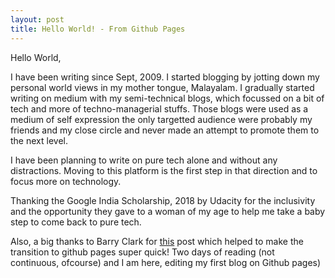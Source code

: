 ```yaml
---
layout: post
title: Hello World! - From Github Pages
---
```


Hello World, 

I have been writing since Sept, 2009. I started blogging by jotting down my personal world views in my mother tongue, Malayalam. I gradually started writing on medium with my semi-technical blogs, which focussed on a bit of tech and more of techno-managerial stuffs. Those blogs were used as a medium of self expression the only targetted audience were probably my friends and my close circle and never made an attempt to promote them to the next level. 

I have been planning to write on pure tech alone and without any distractions. Moving to this platform is the first step in that direction and to focus more on technology. 

Thanking the Google India Scholarship, 2018 by Udacity for the inclusivity and the opportunity they gave to a woman of my age to help me take a baby step to come back to pure tech. 

Also, a big thanks to Barry Clark for [this](https://www.smashingmagazine.com/2014/08/build-blog-jekyll-github-pages/ "Barry Clark' post") post which helped to make the transition to github pages super quick! Two days of reading (not continuous, ofcourse) and I am here, editing my first blog on Github pages)

